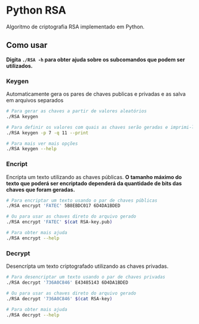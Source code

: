 # Python RSA  
Algoritmo de criptografia RSA implementado em Python.  

## Como usar  
**Digita `./RSA -h` para obter ajuda sobre os subcomandos que podem ser utilizados.**  

### Keygen  
Automaticamente gera os pares de chaves publicas e privadas e as salva em arquivos separados
```bash
# Para gerar as chaves a partir de valores aleatórios
./RSA keygen

# Para definir os valores com quais as chaves serão geradas e imprimi-las
./RSA keygen -p 7 -q 11 --print

# Para mais ver mais opções
./RSA keygen --help
```

### Encript  
Encrípta um texto utilizando as chaves públicas. **O tamanho máximo do texto que poderá ser encriptado dependerá da quantidade de bits das chaves que foram geradas.**  
```bash
# Para encriptar um texto usando o par de chaves públicas
./RSA encrypt 'FATEC' 5B8EBDC017 6D4DA1BDED

# Ou para usar as chaves direto do arquivo gerado
./RSA encrypt 'FATEC' $(cat RSA-key.pub)

# Para obter mais ajuda
./RSA encrypt --help
```

### Decrypt  
Desencrípta um texto criptografado utilizando as chaves privadas.
```bash
# Para desencriptar um texto usando o par de chaves privadas
./RSA decrypt '736A0C846' E43485143 6D4DA1BDED 

# Ou para usar as chaves direto do arquivo gerado
./RSA decrypt '736A0C846' $(cat RSA-key)

# Para obter mais ajuda
./RSA decrypt --help
```

